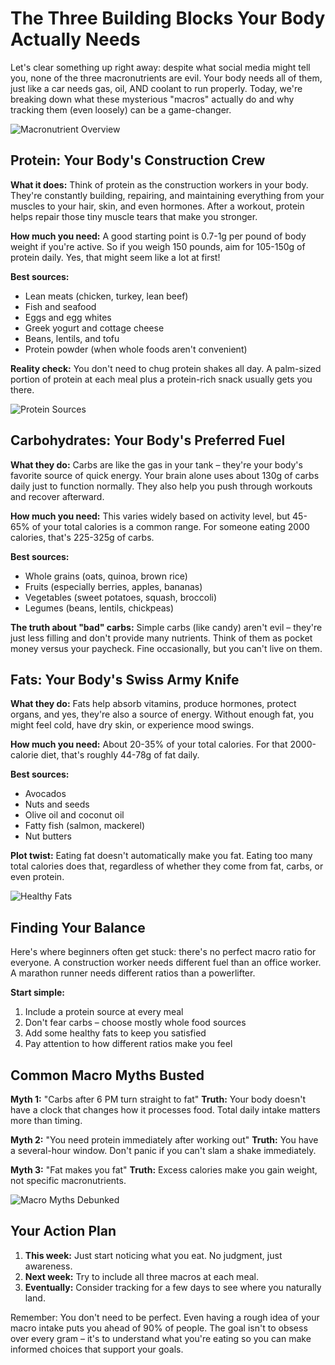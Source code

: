 # The Three Building Blocks Your Body Actually Needs

Let's clear something up right away: despite what social media might tell you, none of the three macronutrients are evil. Your body needs all of them, just like a car needs gas, oil, AND coolant to run properly. Today, we're breaking down what these mysterious "macros" actually do and why tracking them (even loosely) can be a game-changer.

![Macronutrient Overview](/images/knowledge-base/550e8400-e29b-41d4-a716-446655440001/macro-overview-infographic.png)

## Protein: Your Body's Construction Crew

**What it does:** Think of protein as the construction workers in your body. They're constantly building, repairing, and maintaining everything from your muscles to your hair, skin, and even hormones. After a workout, protein helps repair those tiny muscle tears that make you stronger.

**How much you need:** A good starting point is 0.7-1g per pound of body weight if you're active. So if you weigh 150 pounds, aim for 105-150g of protein daily. Yes, that might seem like a lot at first!

**Best sources:**
- Lean meats (chicken, turkey, lean beef)
- Fish and seafood
- Eggs and egg whites
- Greek yogurt and cottage cheese
- Beans, lentils, and tofu
- Protein powder (when whole foods aren't convenient)

**Reality check:** You don't need to chug protein shakes all day. A palm-sized portion of protein at each meal plus a protein-rich snack usually gets you there.

![Protein Sources](/images/knowledge-base/550e8400-e29b-41d4-a716-446655440001/protein-sources-grid.png)

## Carbohydrates: Your Body's Preferred Fuel

**What they do:** Carbs are like the gas in your tank – they're your body's favorite source of quick energy. Your brain alone uses about 130g of carbs daily just to function normally. They also help you push through workouts and recover afterward.

**How much you need:** This varies widely based on activity level, but 45-65% of your total calories is a common range. For someone eating 2000 calories, that's 225-325g of carbs.

**Best sources:**
- Whole grains (oats, quinoa, brown rice)
- Fruits (especially berries, apples, bananas)
- Vegetables (sweet potatoes, squash, broccoli)
- Legumes (beans, lentils, chickpeas)

**The truth about "bad" carbs:** Simple carbs (like candy) aren't evil – they're just less filling and don't provide many nutrients. Think of them as pocket money versus your paycheck. Fine occasionally, but you can't live on them.

## Fats: Your Body's Swiss Army Knife

**What they do:** Fats help absorb vitamins, produce hormones, protect organs, and yes, they're also a source of energy. Without enough fat, you might feel cold, have dry skin, or experience mood swings.

**How much you need:** About 20-35% of your total calories. For that 2000-calorie diet, that's roughly 44-78g of fat daily.

**Best sources:**
- Avocados
- Nuts and seeds
- Olive oil and coconut oil
- Fatty fish (salmon, mackerel)
- Nut butters

**Plot twist:** Eating fat doesn't automatically make you fat. Eating too many total calories does that, regardless of whether they come from fat, carbs, or even protein.

![Healthy Fats](/images/knowledge-base/550e8400-e29b-41d4-a716-446655440001/healthy-fats-sources.png)

## Finding Your Balance

Here's where beginners often get stuck: there's no perfect macro ratio for everyone. A construction worker needs different fuel than an office worker. A marathon runner needs different ratios than a powerlifter.

**Start simple:**
1. Include a protein source at every meal
2. Don't fear carbs – choose mostly whole food sources
3. Add some healthy fats to keep you satisfied
4. Pay attention to how different ratios make you feel

## Common Macro Myths Busted

**Myth 1:** "Carbs after 6 PM turn straight to fat"
**Truth:** Your body doesn't have a clock that changes how it processes food. Total daily intake matters more than timing.

**Myth 2:** "You need protein immediately after working out"
**Truth:** You have a several-hour window. Don't panic if you can't slam a shake immediately.

**Myth 3:** "Fat makes you fat"
**Truth:** Excess calories make you gain weight, not specific macronutrients.

![Macro Myths Debunked](/images/knowledge-base/550e8400-e29b-41d4-a716-446655440001/myths-vs-facts.png)

## Your Action Plan

1. **This week:** Just start noticing what you eat. No judgment, just awareness.
2. **Next week:** Try to include all three macros at each meal.
3. **Eventually:** Consider tracking for a few days to see where you naturally land.

Remember: You don't need to be perfect. Even having a rough idea of your macro intake puts you ahead of 90% of people. The goal isn't to obsess over every gram – it's to understand what you're eating so you can make informed choices that support your goals.